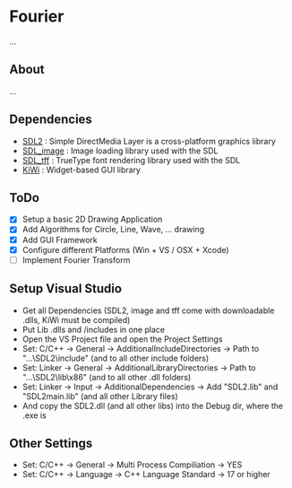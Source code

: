 Fourier
=======

... 

About
-----

...

Dependencies
------------

- [SDL2](https://www.libsdl.org/download-2.0.php) : Simple DirectMedia Layer is a cross-platform graphics library
- [SDL_image](https://www.libsdl.org/projects/SDL_image/) : Image loading library used with the SDL
- [SDL_tff](https://www.libsdl.org/projects/SDL_ttf/) :  TrueType font rendering library used with the SDL
- [KiWi](https://github.com/mobius3/KiWi) : Widget-based GUI library

ToDo
----

- [X] Setup a basic 2D Drawing Application
- [X] Add Algorithms for Circle, Line, Wave, ... drawing
- [X] Add GUI Framework
- [X] Configure different Platforms (Win + VS / OSX + Xcode) 
- [ ] Implement Fourier Transform

Setup Visual Studio
-------------------

- Get all Dependencies (SDL2, image and tff come with downloadable .dlls, KiWi must be compiled)
- Put Lib .dlls and /includes in one place
- Open the VS Project file and open the Project Settings
- Set: C/C++ -> General -> AdditionalIncludeDirectories -> Path to "...\SDL2\include" (and to all other include folders)
- Set: Linker -> General -> AdditionalLibraryDirectories -> Path to "...\SDL2\lib\x86" (and to all other .dll folders)
- Set: Linker -> Input -> AdditionalDependencies -> Add "SDL2.lib" and "SDL2main.lib" (and all other Library files)
- And copy the SDL2.dll (and all other libs) into the Debug dir, where the .exe is

Other Settings
--------------

- Set: C/C++ -> General -> Multi Process Compiliation -> YES
- Set: C/C++ -> Language -> C++ Language Standard -> 17 or higher

